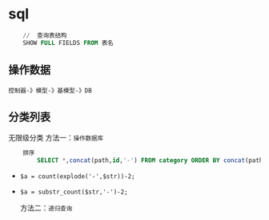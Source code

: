 #  sql
~~~sql
    //  查询表结构
    SHOW FULL FIELDS FROM 表名
~~~

## 操作数据
    控制器-》模型-》基模型-》DB


##  分类列表
   无限级分类
   方法一：`操作数据库`
~~~sql
    排序
        SELECT *,concat(path,id,'-') FROM category ORDER BY concat(path,id,'-') asc
~~~
-     $a = count(explode('-',$str))-2;
-     $a = substr_count($str,'-')-2;


   方法二：`递归查询`